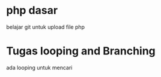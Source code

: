 # php dasar
belajar git untuk upload file php
# Tugas looping and Branching
ada looping untuk mencari